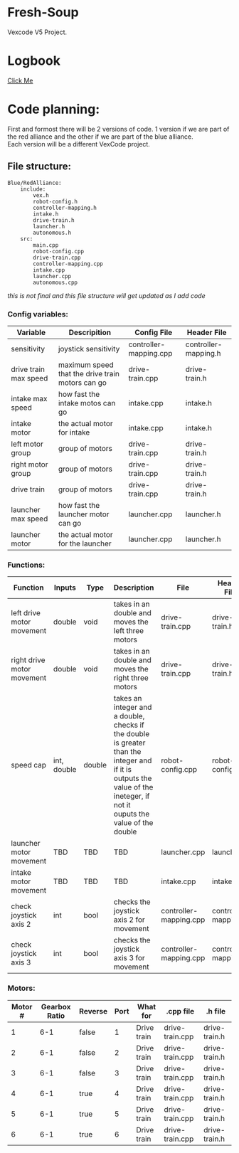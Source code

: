 # Fresh-Soup
Vexcode V5 Project.

# Logbook

[Click Me](https://singhzing-kid1.github.io/Fresh-Soup/)


# Code planning:

First and formost there will be 2 versions of code. 1 version if we are part of the red alliance and the other if we are part of the blue alliance.  
Each version will be a different VexCode project.  

## File structure:

```
Blue/RedAlliance:  
    include:  
        vex.h  
        robot-config.h  
        controller-mapping.h  
        intake.h
        drive-train.h
        launcher.h
        autonomous.h  
    src:  
        main.cpp  
        robot-config.cpp  
        drive-train.cpp  
        controller-mapping.cpp  
        intake.cpp
        launcher.cpp
        autonomous.cpp
```

*this is not final and this file structure will get updated as I add code*

### Config variables:

|Variable|Descripition|Config File|Header File|
|-------------|-------------|-------------|-------------|
|sensitivity|joystick sensitivity|controller-mapping.cpp|controller-mapping.h|
|drive train max speed|maximum speed that the drive train motors can go|drive-train.cpp|drive-train.h|
|intake max speed|how fast the intake motos can go|intake.cpp|intake.h|
|intake motor|the actual motor for intake|intake.cpp|intake.h|
|left motor group|group of motors|drive-train.cpp|drive-train.h|
|right motor group|group of motors|drive-train.cpp|drive-train.h|
|drive train|group of motors|drive-train.cpp|drive-train.h|
|launcher max speed|how fast the launcher motor can go|launcher.cpp|launcher.h|
|launcher motor|the actual motor for the launcher|launcher.cpp|launcher.h|

### Functions:

|Function|Inputs|Type|Description|File|Header File|  
|-------------|-------------|-------------|-------------|-------------|-------------|
|left drive motor movement|double|void|takes in an double and moves the left three motors|drive-train.cpp|drive-train.h|
|right drive motor movement|double|void|takes in an double and moves the right three motors|drive-train.cpp|drive-train.h|
|speed cap|int, double|double|takes an integer and a double, checks if the double is greater than the integer and if it is outputs the value of the ineteger, if not it ouputs the value of the double|robot-config.cpp|robot-config.h|
|launcher motor movement|TBD|TBD|TBD|launcher.cpp|launcher.h|
|intake motor movement|TBD|TBD|TBD|intake.cpp|intake.h|
|check joystick axis 2|int|bool|checks the joystick axis 2 for movement|controller-mapping.cpp|controller-mapping.h|
|check joystick axis 3|int|bool|checks the joystick axis 3 for movement|controller-mapping.cpp|controller-mapping.h|

### Motors:

|Motor #|Gearbox Ratio|Reverse|Port|What for|.cpp file|.h file|
|----------|----------|----------|---------|----------|----------|----------|
|1|6-1|false|1|Drive train|drive-train.cpp|drive-train.h|
|2|6-1|false|2|Drive train|drive-train.cpp|drive-train.h|
|3|6-1|false|3|Drive train|drive-train.cpp|drive-train.h|
|4|6-1|true|4|Drive train|drive-train.cpp|drive-train.h|
|5|6-1|true|5|Drive train|drive-train.cpp|drive-train.h|
|6|6-1|true|6|Drive train|drive-train.cpp|drive-train.h|

